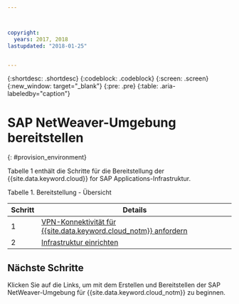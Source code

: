 ```yaml
---



copyright:
  years: 2017, 2018
lastupdated: "2018-01-25"


---
```


{:shortdesc: .shortdesc}
{:codeblock: .codeblock}
{:screen: .screen}
{:new_window: target="_blank"}
{:pre: .pre}
{:table: .aria-labeledby="caption"}


# SAP NetWeaver-Umgebung bereitstellen
{: #provision_environment}

Tabelle 1 enthält die Schritte für die Bereitstellung der {{site.data.keyword.cloud}} for SAP Applications-Infrastruktur. 

Tabelle 1. Bereitstellung - Übersicht

| Schritt | Details |
| --- | --- |
| 1 | [VPN-Konnektivität für {{site.data.keyword.cloud_notm}} anfordern](/docs/infrastructure/sap-netweaver/sap-requesting-setting-up-VPN.html) |
| 2 | [Infrastruktur einrichten](/docs/infrastructure/sap-netweaver/sap-setting-up-infrastructure.html) |

## Nächste Schritte

Klicken Sie auf die Links, um mit dem Erstellen und Bereitstellen der SAP NetWeaver-Umgebung für {{site.data.keyword.cloud_notm}} zu beginnen.
